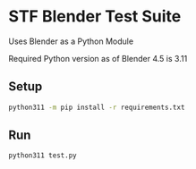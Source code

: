 # STF Blender Test Suite
Uses Blender as a Python Module

Required Python version as of Blender 4.5 is 3.11

## Setup
```sh
python311 -m pip install -r requirements.txt
```

## Run
```sh
python311 test.py
```

<!--
Commands to build the extension:
Change the Blender version in the path accordingly.
* Windows
	* Git Bash
		C:\\'Program Files'\\'Blender Foundation'\\'Blender 4.5'\\blender.exe -P test.py -b

-->